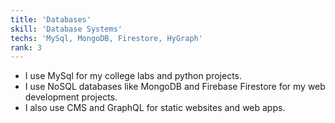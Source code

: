 ```yaml
---
title: 'Databases'
skill: 'Database Systems'
techs: 'MySql, MongoDB, Firestore, HyGraph'
rank: 3
---
```

- I use MySql for my college labs and python projects.
- I use NoSQL databases like MongoDB and Firebase Firestore for my web development projects.
- I also use CMS and GraphQL for static websites and web apps.
